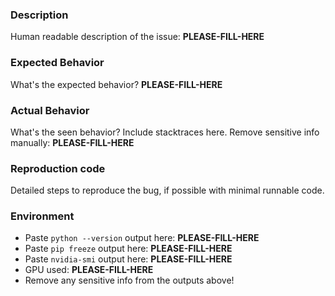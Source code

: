 ### Description

Human readable description of the issue: **PLEASE-FILL-HERE**

### Expected Behavior

What's the expected behavior? **PLEASE-FILL-HERE**

### Actual Behavior

What's the seen behavior? Include stacktraces here. Remove sensitive info manually: **PLEASE-FILL-HERE**

### Reproduction code

Detailed steps to reproduce the bug, if possible with minimal runnable code.

### Environment

* Paste `python --version` output here: **PLEASE-FILL-HERE**
* Paste `pip freeze` output here: **PLEASE-FILL-HERE**
* Paste `nvidia-smi` output here: **PLEASE-FILL-HERE**
* GPU used: **PLEASE-FILL-HERE**
* Remove any sensitive info from the outputs above!